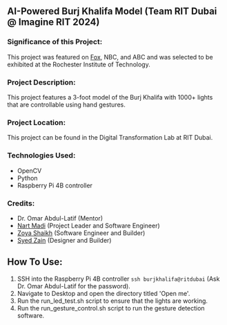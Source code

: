 ## AI-Powered Burj Khalifa Model (Team RIT Dubai @ Imagine RIT 2024)

### Significance of this Project:
This project was featured on [Fox](https://foxrochester.com/news/good-day-rochester/imagine-rit), NBC, and ABC and was selected to be exhibited at the Rochester Institute of Technology.

### Project Description:
This project features a 3-foot model of the Burj Khalifa with 1000+ lights that are controllable using hand gestures.

### Project Location:
This project can be found in the Digital Transformation Lab at RIT Dubai.

### Technologies Used:
- OpenCV
- Python
- Raspberry Pi 4B controller

### Credits:
- Dr. Omar Abdul-Latif (Mentor)
- [Nart Madi](https://www.linkedin.com/in/nartmadi/) (Project Leader and Software Engineer)
- [Zoya Shaikh](https://www.linkedin.com/in/zoyahshaikh/) (Software Engineer and Builder)
- [Syed Zain](https://www.linkedin.com/in/syed-zain-1317181b3/) (Designer and Builder)

## How To Use:
1. SSH into the Raspberry Pi 4B controller ```ssh burjkhalifa@ritdubai``` (Ask Dr. Omar Abdul-Latif for the password).
2. Navigate to Desktop and open the directory titled 'Open me'.
3. Run the run_led_test.sh script to ensure that the lights are working.
4. Run the run_gesture_control.sh script to run the gesture detection software.
